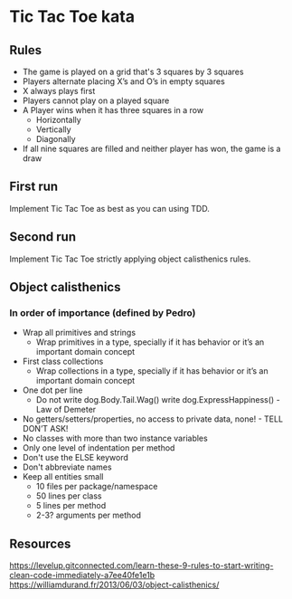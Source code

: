 # Tic Tac Toe kata

## Rules

- The game is played on a grid that's 3 squares by 3 squares
- Players alternate placing X’s and O’s in empty squares
- X always plays first
- Players cannot play on a played square
- A Player wins when it has three squares in a row
  - Horizontally
  - Vertically
  - Diagonally
- If all nine squares are filled and neither player has won, the game is a draw

## First run

Implement Tic Tac Toe as best as you can using TDD.

## Second run

Implement Tic Tac Toe strictly applying object calisthenics rules.

## Object calisthenics

### In order of importance (defined by Pedro)

- Wrap all primitives and strings
  - Wrap primitives in a type, specially if it has behavior or it’s an important domain concept
- First class collections
  - Wrap collections in a type, specially if it has behavior or it’s an important domain concept
- One dot per line
  - Do not write dog.Body.Tail.Wag() write dog.ExpressHappiness() - Law of Demeter
- No getters/setters/properties, no access to private data, none! - TELL DON’T ASK!
- No classes with more than two instance variables
- Only one level of indentation per method
- Don't use the ELSE keyword
- Don't abbreviate names
- Keep all entities small
  - 10 files per package/namespace
  - 50 lines per class
  - 5 lines per method
  - 2-3? arguments per method

## Resources

<https://levelup.gitconnected.com/learn-these-9-rules-to-start-writing-clean-code-immediately-a7ee40fe1e1b>
<https://williamdurand.fr/2013/06/03/object-calisthenics/>
